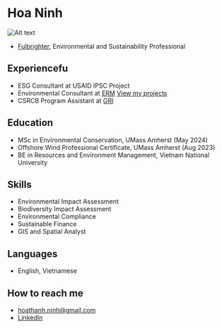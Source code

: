 # Hoa Ninh

![Alt text](portrait-3.jpg")


- [Fulbrighter](https://vn.usembassy.gov/education/fulbright-program-in-vietnam/), Environmental and Sustainability Professional

## Experiencefu

- ESG Consultant at USAID IPSC Project
- Environmental Consultant at [ERM](https://www.erm.com) [View my projects](https://hoaninh-bb.github.io/Projects/)
- CSRCB Program Assistant at [GRI](https://www.globalreporting.org)

## Education

- MSc in Environmental Conservation, UMass Amherst (May 2024)
- Offshore Wind Professional Certificate, UMass Amherst (Aug 2023)
- BE in Resources and Environment Management, Vietnam National University

## Skills

- Environmental Impact Assessment
- Biodiversity Impact Assessment
- Environmental Compliance
- Sustainable Finance
- GIS and Spatial Analyst

## Languages

- English, Vietnamese

## How to reach me

- hoathanh.ninh@gmail.com
- [LinkedIn](https://www.linkedin.com/in/hoa-ninh-206193162/)


